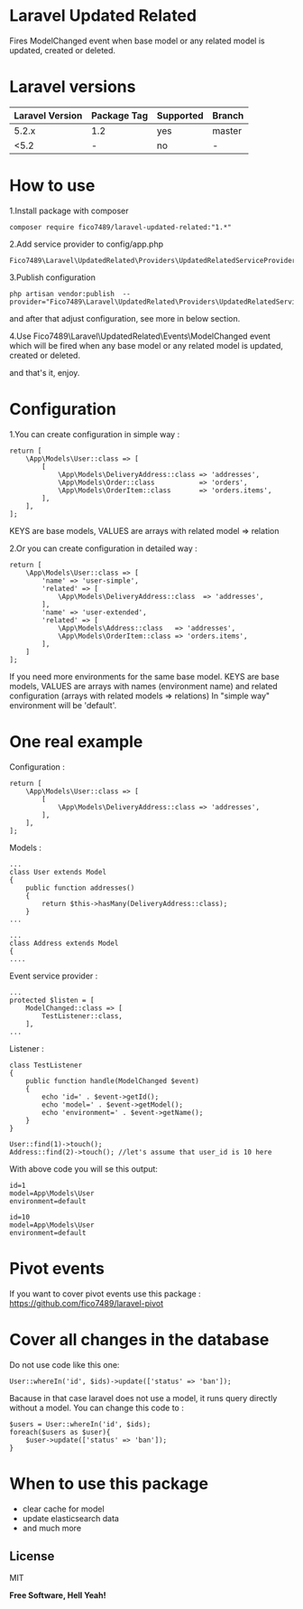 # Laravel Updated Related

Fires ModelChanged event when base model or any related model is updated, created or deleted.

# Laravel versions

| Laravel Version | Package Tag | Supported | Branch
|-----------------|-------------|-----------|-----------|
| 5.2.x | 1.2 | yes | master
| <5.2 | - | no | -



# How to use

1.Install package with composer
```
composer require fico7489/laravel-updated-related:"1.*"
```
2.Add service provider to config/app.php
```
Fico7489\Laravel\UpdatedRelated\Providers\UpdatedRelatedServiceProvider::class
```
3.Publish configuration 
```
php artisan vendor:publish  --provider="Fico7489\Laravel\UpdatedRelated\Providers\UpdatedRelatedServiceProvider"
```
and after that adjust configuration, see more in below section.

4.Use Fico7489\Laravel\UpdatedRelated\Events\ModelChanged event which will be fired when any base model or any related model is updated, created or deleted.

and that's it, enjoy.

# Configuration

1.You can create configuration in simple way : 

```
return [
    \App\Models\User::class => [
        [
            \App\Models\DeliveryAddress::class => 'addresses',
            \App\Models\Order::class           => 'orders',
            \App\Models\OrderItem::class       => 'orders.items',
        ],
    ],
];
```
KEYS are base models, VALUES are arrays with related model => relation

2.Or you can create configuration in detailed way : 

```
return [
    \App\Models\User::class => [
        'name' => 'user-simple',
        'related' => [
            \App\Models\DeliveryAddress::class  => 'addresses',
        ],
        'name' => 'user-extended',
        'related' => [
            \App\Models\Address::class   => 'addresses',
            \App\Models\OrderItem::class => 'orders.items',
        ],
    ]
];
```

If you need more environments for the same base model.
KEYS are base models, VALUES are arrays with names (environment name) and related configuration (arrays with related models => relations)
In "simple way" environment will be 'default'.


# One real example

Configuration :

```
return [
    \App\Models\User::class => [
        [
            \App\Models\DeliveryAddress::class => 'addresses',
        ],
    ],
];
```

Models :

```
...
class User extends Model
{
    public function addresses()
    {
        return $this->hasMany(DeliveryAddress::class);
    }
...
```

```
...
class Address extends Model
{
....
```

Event service provider :
```
...
protected $listen = [
    ModelChanged::class => [
        TestListener::class,
    ],
...
```

Listener :
```
class TestListener
{
    public function handle(ModelChanged $event)
    {
        echo 'id=' . $event->getId();
        echo 'model=' . $event->getModel();
        echo 'environment=' . $event->getName();
    }
}
```

```
User::find(1)->touch();
Address::find(2)->touch(); //let's assume that user_id is 10 here
```

With above code you will se this output:
```
id=1
model=App\Models\User
environment=default

id=10
model=App\Models\User
environment=default
```

# Pivot events
If you want to cover pivot events use this package : https://github.com/fico7489/laravel-pivot

# Cover all changes in the database

Do not use code like this one: 
```
User::whereIn('id', $ids)->update(['status' => 'ban']);
```
Bacause in that case laravel does not use a model, it runs query directly without a model. You can change this code to :
```
$users = User::whereIn('id', $ids);
foreach($users as $user){
    $user->update(['status' => 'ban']);
}
```

# When to use this package

* clear cache for model
* update elasticsearch data
* and much more

License
----

MIT


**Free Software, Hell Yeah!**